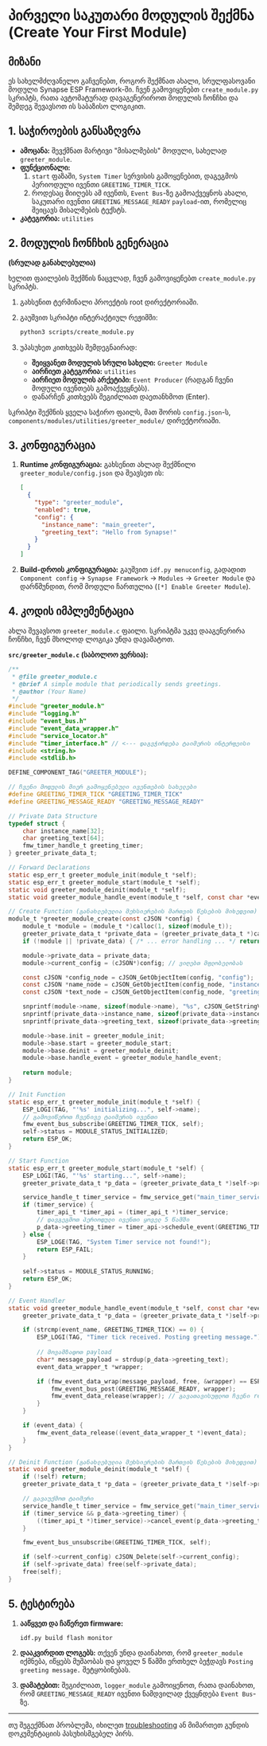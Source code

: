 # პირველი საკუთარი მოდულის შექმნა (Create Your First Module)

## მიზანი

ეს სახელმძღვანელო გაჩვენებთ, როგორ შექმნათ ახალი, სრულფასოვანი მოდული Synapse ESP Framework-ში. ჩვენ გამოვიყენებთ `create_module.py` სკრიპტს, რათა ავტომატურად დავაგენერიროთ მოდულის ჩონჩხი და შემდეგ შევავსოთ ის საბაზისო ლოგიკით.

## 1. საჭიროების განსაზღვრა

- **ამოცანა:** შევქმნათ მარტივი "მისალმების" მოდული, სახელად `greeter_module`.
- **ფუნქციონალი:**
    1. `start` ფაზაში, `System Timer` სერვისის გამოყენებით, დაგეგმოს პერიოდული ივენთი `GREETING_TIMER_TICK`.
    2. როდესაც მიიღებს ამ ივენთს, `Event Bus`-ზე გამოაქვეყნოს ახალი, საკუთარი ივენთი `GREETING_MESSAGE_READY` `payload`-ით, რომელიც შეიცავს მისალმების ტექსტს.
- **კატეგორია:** `utilities`

## 2. მოდულის ჩონჩხის გენერაცია

**(სრულად განახლებულია)**

ხელით ფაილების შექმნის ნაცვლად, ჩვენ გამოვიყენებთ `create_module.py` სკრიპტს.

1. გახსენით ტერმინალი პროექტის root დირექტორიაში.
2. გაუშვით სკრიპტი ინტერაქტიულ რეჟიმში:

    ```bash
    python3 scripts/create_module.py
    ```

3. უპასუხეთ კითხვებს შემდეგნაირად:
    - **შეიყვანეთ მოდულის სრული სახელი:** `Greeter Module`
    - **აირჩიეთ კატეგორია:** `utilities`
    - **აირჩიეთ მოდულის არქეტიპი:** `Event Producer` (რადგან ჩვენი მოდული ივენთებს გამოაქვეყნებს).
    - დანარჩენ კითხვებს შეგიძლიათ დაეთანხმოთ (Enter).

სკრიპტი შექმნის ყველა საჭირო ფაილს, მათ შორის `config.json`-ს, `components/modules/utilities/greeter_module/` დირექტორიაში.

## 3. კონფიგურაცია

1. **Runtime კონფიგურაცია:** გახსენით ახლად შექმნილი `greeter_module/config.json` და შეავსეთ ის:

    ```json
    [
      {
        "type": "greeter_module",
        "enabled": true,
        "config": {
          "instance_name": "main_greeter",
          "greeting_text": "Hello from Synapse!"
        }
      }
    ]
    ```

2. **Build-დროის კონფიგურაცია:** გაუშვით `idf.py menuconfig`, გადადით `Component config` -> `Synapse Framework` -> `Modules` -> `Greeter Module` და დარწმუნდით, რომ მოდული ჩართულია (`[*] Enable Greeter Module`).

## 4. კოდის იმპლემენტაცია

ახლა შევავსოთ `greeter_module.c` ფაილი. სკრიპტმა უკვე დააგენერირა ჩონჩხი, ჩვენ მხოლოდ ლოგიკა უნდა დავამატოთ.

**`src/greeter_module.c` (საბოლოო ვერსია):**

```c
/**
 * @file greeter_module.c
 * @brief A simple module that periodically sends greetings.
 * @author (Your Name)
 */
#include "greeter_module.h"
#include "logging.h"
#include "event_bus.h"
#include "event_data_wrapper.h"
#include "service_locator.h"
#include "timer_interface.h" // <--- დაგვჭირდება ტაიმერის ინტერფეისი
#include <string.h>
#include <stdlib.h>

DEFINE_COMPONENT_TAG("GREETER_MODULE");

// ჩვენი მოდულის მიერ გამოყენებული ივენთების სახელები
#define GREETING_TIMER_TICK "GREETING_TIMER_TICK"
#define GREETING_MESSAGE_READY "GREETING_MESSAGE_READY"

// Private Data Structure
typedef struct {
    char instance_name[32];
    char greeting_text[64];
    fmw_timer_handle_t greeting_timer;
} greeter_private_data_t;

// Forward Declarations
static esp_err_t greeter_module_init(module_t *self);
static esp_err_t greeter_module_start(module_t *self);
static void greeter_module_deinit(module_t *self);
static void greeter_module_handle_event(module_t *self, const char *event_name, void *event_data);

// Create Function (განახლებულია მეხსიერების მართვის წესების მიხედვით)
module_t *greeter_module_create(const cJSON *config) {
    module_t *module = (module_t *)calloc(1, sizeof(module_t));
    greeter_private_data_t *private_data = (greeter_private_data_t *)calloc(1, sizeof(greeter_private_data_t));
    if (!module || !private_data) { /* ... error handling ... */ return NULL; }

    module->private_data = private_data;
    module->current_config = (cJSON*)config; // ვიღებთ მფლობელობას

    const cJSON *config_node = cJSON_GetObjectItem(config, "config");
    const cJSON *name_node = cJSON_GetObjectItem(config_node, "instance_name");
    const cJSON *text_node = cJSON_GetObjectItem(config_node, "greeting_text");

    snprintf(module->name, sizeof(module->name), "%s", cJSON_GetStringValue(name_node));
    snprintf(private_data->instance_name, sizeof(private_data->instance_name), "%s", cJSON_GetStringValue(name_node));
    snprintf(private_data->greeting_text, sizeof(private_data->greeting_text), "%s", cJSON_GetStringValue(text_node));

    module->base.init = greeter_module_init;
    module->base.start = greeter_module_start;
    module->base.deinit = greeter_module_deinit;
    module->base.handle_event = greeter_module_handle_event;
    
    return module;
}

// Init Function
static esp_err_t greeter_module_init(module_t *self) {
    ESP_LOGI(TAG, "'%s' initializing...", self->name);
    // გამოვიწეროთ ჩვენივე ტაიმერის ივენთი
    fmw_event_bus_subscribe(GREETING_TIMER_TICK, self);
    self->status = MODULE_STATUS_INITIALIZED;
    return ESP_OK;
}

// Start Function
static esp_err_t greeter_module_start(module_t *self) {
    ESP_LOGI(TAG, "'%s' starting...", self->name);
    greeter_private_data_t *p_data = (greeter_private_data_t *)self->private_data;

    service_handle_t timer_service = fmw_service_get("main_timer_service");
    if (timer_service) {
        timer_api_t *timer_api = (timer_api_t *)timer_service;
        // დავგეგმოთ პერიოდული ივენთი ყოველ 5 წამში
        p_data->greeting_timer = timer_api->schedule_event(GREETING_TIMER_TICK, 5000, true);
    } else {
        ESP_LOGE(TAG, "System Timer service not found!");
        return ESP_FAIL;
    }
    
    self->status = MODULE_STATUS_RUNNING;
    return ESP_OK;
}

// Event Handler
static void greeter_module_handle_event(module_t *self, const char *event_name, void *event_data) {
    greeter_private_data_t *p_data = (greeter_private_data_t *)self->private_data;

    if (strcmp(event_name, GREETING_TIMER_TICK) == 0) {
        ESP_LOGI(TAG, "Timer tick received. Posting greeting message.");
        
        // მოვამზადოთ payload
        char* message_payload = strdup(p_data->greeting_text);
        event_data_wrapper_t *wrapper;

        if (fmw_event_data_wrap(message_payload, free, &wrapper) == ESP_OK) {
            fmw_event_bus_post(GREETING_MESSAGE_READY, wrapper);
            fmw_event_data_release(wrapper); // გავათავისუფლოთ ჩვენი reference
        }
    }

    if (event_data) {
        fmw_event_data_release((event_data_wrapper_t *)event_data);
    }
}

// Deinit Function (განახლებულია მეხსიერების მართვის წესების მიხედვით)
static void greeter_module_deinit(module_t *self) {
    if (!self) return;
    greeter_private_data_t *p_data = (greeter_private_data_t *)self->private_data;

    // გავაუქმოთ ტაიმერი
    service_handle_t timer_service = fmw_service_get("main_timer_service");
    if (timer_service && p_data->greeting_timer) {
        ((timer_api_t *)timer_service)->cancel_event(p_data->greeting_timer);
    }

    fmw_event_bus_unsubscribe(GREETING_TIMER_TICK, self);

    if (self->current_config) cJSON_Delete(self->current_config);
    if (self->private_data) free(self->private_data);
    free(self);
}
```

## 5. ტესტირება

1. **ააწყვეთ და ჩაწერეთ firmware:**

    ```bash
    idf.py build flash monitor
    ```

2. **დააკვირდით ლოგებს:** თქვენ უნდა დაინახოთ, რომ `greeter_module` იქმნება, იწყებს მუშაობას და ყოველ 5 წამში ერთხელ ბეჭდავს `Posting greeting message.` შეტყობინებას.
3. **დამატებით:** შეგიძლიათ, `logger_module` გამოიყენოთ, რათა დაინახოთ, რომ `GREETING_MESSAGE_READY` ივენთი ნამდვილად ქვეყნდება `Event Bus`-ზე.

---

თუ შეგექმნათ პრობლემა, იხილეთ [troubleshooting](../troubleshooting/) ან მიმართეთ გუნდის დოკუმენტაციის პასუხისმგებელ პირს.
